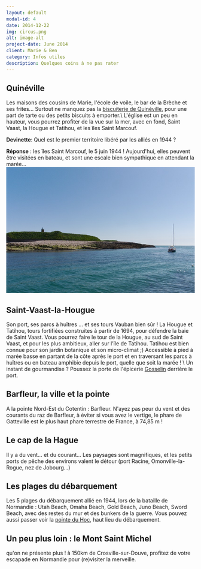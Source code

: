```yaml
---
layout: default
modal-id: 4
date: 2014-12-22
img: circus.png
alt: image-alt
project-date: June 2014
client: Marie & Ben
category: Infos utiles
description: Quelques coins à ne pas rater
---
```


## Quinéville
Les maisons des cousins de Marie, l'école de voile, le bar de la Brèche et ses frites...
Surtout ne manquez pas la [biscuiterie de Quinéville](http://www.biscuiterie-quineville.com), pour une part de tarte ou des petits biscuits à emporter.\\
L'église est un peu en hauteur, vous pourrez profiter de la vue sur la mer, avec en fond, Saint Vaast, la Hougue et Tatihou, et les îles Saint Marcouf.


**Devinette**:
Quel est le premier territoire libéré par les alliés en 1944 ?


**Réponse** :
les îles Saint Marcouf, le 5 juin 1944 ! Aujourd'hui, elles peuvent être visitées en bateau, et sont une escale bien sympathique en attendant la marée... ![test](img/saint_marcouf.jpg)


## Saint-Vaast-la-Hougue
Son port, ses parcs à huîtres ... et ses tours Vauban bien sûr ! La Hougue et Tatihou, tours fortifiées construites à partir de 1694, pour défendre la baie de Saint Vaast. Vous pourrez faire le tour de la Hougue, au sud de Saint Vaast, et pour les plus ambitieux, aller sur l'île de Tatihou. Tatihou est bien connue pour son jardin botanique et son micro-climat ;) Accessible à pied à marée basse en partant de la côte après le port et en traversant les parcs à huîtres ou en bateau amphibie depuis le port, quelle que soit la marée ! \\
Un instant de gourmandise ? Poussez la porte de l'épicerie [Gosselin](http://www.maison-gosselin.fr) derrière le port. 


## Barfleur, la ville et la pointe
A la pointe Nord-Est du Cotentin : Barfleur. N'ayez pas peur du vent et des courants du raz de Barfleur, à éviter si vous avez le vertige, le phare de Gatteville est le plus haut phare terrestre de France, à 74,85 m ! 


## Le cap de la Hague
Il y a du vent... et du courant... Les paysages sont magnifiques, et les petits ports de pêche des environs valent le détour (port Racine, Omonville-la-Rogue, nez de Jobourg...)


## Les plages du débarquement
Les 5 plages du débarquement allié en 1944, lors de la bataille de Normandie : Utah Beach, Omaha Beach, Gold Beach, Juno Beach, Sword Beach, avec des restes du mur et des bunkers de la guerre. Vous pouvez aussi passer voir la [pointe du Hoc](http://fr.wikipedia.org/wiki/Pointe_du_Hoc), haut lieu du débarquement.


## Un peu plus loin : le Mont Saint Michel
qu'on ne présente plus ! à 150km de Crosville-sur-Douve, profitez de votre escapade en Normandie pour (re)visiter la merveille.
